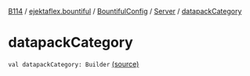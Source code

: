 [B114](../../../index.md) / [ejektaflex.bountiful](../../index.md) / [BountifulConfig](../index.md) / [Server](index.md) / [datapackCategory](./datapack-category.md)

# datapackCategory

`val datapackCategory: Builder` [(source)](https://github.com/ejektaflex/Bountiful/tree/develop/src/main/kotlin/ejektaflex/bountiful/BountifulConfig.kt#L68)